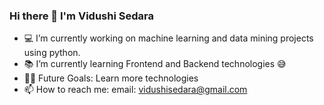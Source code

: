 ### Hi there 👋 I'm Vidushi Sedara

- 💻 I’m currently working on machine learning and data mining projects using python.
- 📚 I’m currently learning Frontend and Backend technologies 😅
- 💪🏼 Future Goals: Learn more technologies
- 📫 How to reach me: email: vidushisedara@gmail.com


